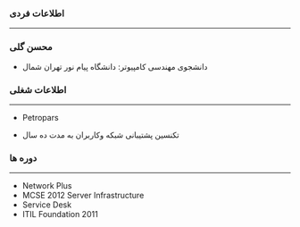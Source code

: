 ### اطلاعات فردی 
---
### محسن گلی
+ دانشجوی مهندسی کامپیوتر:  دانشگاه پیام نور تهران شمال 

### اطلاعات شغلی
---
- Petropars
+ تکنسین پشتیبانی شبکه وکاربران به مدت ده سال 

### دوره ها
---
* Network Plus
* MCSE 2012 Server Infrastructure 
* Service Desk 
* ITIL Foundation 2011




